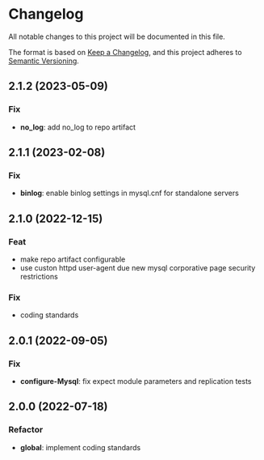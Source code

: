 # Changelog
All notable changes to this project will be documented in this file.

The format is based on [Keep a Changelog](https://keepachangelog.com/en/1.0.0/),
and this project adheres to [Semantic Versioning](https://semver.org/spec/v2.0.0.html).

## 2.1.2 (2023-05-09)

### Fix

- **no_log**: add no_log to repo artifact

## 2.1.1 (2023-02-08)

### Fix

- **binlog**: enable binlog settings in mysql.cnf for standalone servers

## 2.1.0 (2022-12-15)

### Feat

- make repo artifact configurable
- use custon httpd user-agent due new mysql corporative page security restrictions

### Fix

- coding standards

## 2.0.1 (2022-09-05)

### Fix

- **configure-Mysql**: fix expect module parameters and replication tests

## 2.0.0 (2022-07-18)

### Refactor

- **global**: implement coding standards
